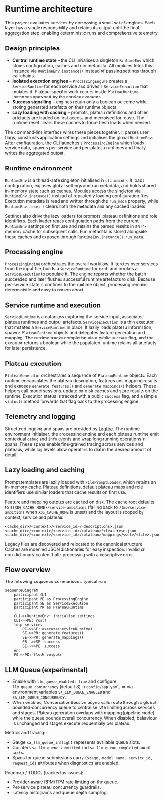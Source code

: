 # Runtime architecture

This project evaluates services by composing a small set of engines.
Each layer has a single responsibility and retains its output until the
final aggregation step, enabling deterministic runs and comprehensive
telemetry.

## Design principles

- **Central runtime state** – the CLI initialises a singleton
  `RuntimeEnv` which stores configuration, caches and run metadata. All
  modules fetch this instance via `RuntimeEnv.instance()` instead of
  passing settings through call chains.
- **Isolated execution engines** – `ProcessingEngine` creates a
  `ServiceRuntime` for each service and drives a `ServiceExecution` that
  mutates it. Plateau-specific work occurs inside `PlateauRuntime`
  instances spawned by the service executor.
- **Success signalling** – engines return only a boolean outcome while
  storing generated artefacts on their runtime objects.
- **Lazy loading with caching** – prompts, plateau definitions and other
  artefacts are loaded on first access and memoised for reuse. The
  runtime reset clears these caches to force fresh loads when needed.

The command‑line interface wires these pieces together. It parses user
flags, constructs application settings and initialises the global
`RuntimeEnv`. After configuration, the CLI launches a
`ProcessingEngine` which loads service data, spawns per‑service and
per‑plateau runtimes and finally writes the aggregated output.

## Runtime environment

`RuntimeEnv` is a thread-safe singleton initialised in `cli.main()`.
It loads configuration, exposes global settings and run metadata, and
holds shared in-memory state such as caches. Modules access the
singleton via `RuntimeEnv.instance()` instead of repeatedly loading
configuration files. Execution metadata is read and written through the
`run_meta` property, while `RuntimeEnv.reset()` clears both the metadata
and any cached loaders.

Settings also drive the lazy loaders for prompts, plateau definitions
and role identifiers. Each loader reads configuration paths from the
current `RuntimeEnv` settings on first use and retains the parsed
results in an in-memory cache for subsequent calls. Run metadata is
stored alongside these caches and exposed through
`RuntimeEnv.instance().run_meta`.

## Processing engine

`ProcessingEngine` orchestrates the overall workflow. It iterates over
services from the input file, builds a `ServiceRuntime` for each and
invokes a `ServiceExecution` to populate it. The engine reports whether
the batch succeeded and later flushes successful runtime artefacts to
disk. Because per‑service state is confined to the runtime object,
processing remains deterministic and easy to reason about.

## Service runtime and execution

`ServiceRuntime` is a dataclass capturing the service input, associated
plateau runtimes and output artefacts. `ServiceExecution` is a thin
executor that mutates a `ServiceRuntime` in place. It lazily loads
plateau information, spawns `PlateauRuntime` objects and delegates
feature generation and mapping. The runtime tracks completion via a
public `success` flag, and the executor returns a boolean while the
populated runtime retains all artefacts for later persistence.

## Plateau execution

`PlateauGenerator` orchestrates a sequence of `PlateauRuntime` objects.
Each runtime encapsulates the plateau description, features and mapping
results and exposes `generate_features()` and `generate_mappings()`
helpers. These helpers call model sessions, update on‑disk caches and
store results on the runtime. Execution status is tracked with a public
`success` flag, and a simple `status()` method forwards that flag back to
the processing engine.

## Telemetry and logging

Structured logging and spans are provided by
[Logfire](https://logfire.pydantic.dev/). The runtime environment
initialiser, the processing engine and each plateau runtime emit
contextual `debug` and `info` events and wrap long‑running operations in
spans. These spans enable fine‑grained tracing across services and
plateaus, while log levels allow operators to dial in the desired amount
of detail.

## Lazy loading and caching

Prompt templates are lazily loaded with `FilePromptLoader`, which
retains an in-memory cache. Plateau definitions, default plateau maps
and role identifiers use similar loaders that cache results on first
use.

Feature and mapping outputs are cached on disk. The cache root defaults to
`${XDG_CACHE_HOME}/service-ambitions` (falling back to `/tmp/service-ambitions` when
`XDG_CACHE_HOME` is unset) and the layout is scoped by
context, service and plateau:

```
<cache_dir>/<context>/<service_id>/<descriptions>.json
<cache_dir>/<context>/<service_id>/<plateau>/<features>.json
<cache_dir>/<context>/<service_id>/<plateau>/mappings/<set>/<file>.json
```

Legacy files are discovered and relocated to the canonical structure.
Caches are indented JSON dictionaries for easy inspection. Invalid or
non‑dictionary content halts processing with a descriptive error.

## Flow overview

The following sequence summarises a typical run:

```mermaid
sequenceDiagram
    participant CLI
    participant PE as ProcessingEngine
    participant SE as ServiceExecution
    participant PR as PlateauRuntime

    CLI->>RuntimeEnv: initialise settings
    CLI->>PE: run()
    loop services
        PE->>SE: execute(serviceRuntime)
        SE->>PR: generate_features()
        SE->>PR: generate_mappings()
        PR-->>SE: success
        SE-->>PE: success
    end
    PE->>PE: flush outputs
```

## LLM Queue (experimental)

- Enable with `llm_queue_enabled: true` and configure
  `llm_queue_concurrency` (default 3) in `config/app.yaml`, or via environment
  variables `SA_LLM_QUEUE_ENABLED` and `SA_LLM_QUEUE_CONCURRENCY`.
- When enabled, ConversationSession async calls route through a global
  bounded‑concurrency queue to centralise rate limiting across services and
  stages. Plateau generation overlaps with mapping (pipeline mode) while the
  queue bounds overall concurrency. When disabled, behaviour is unchanged and
  stages execute sequentially per plateau.

Metrics and tracing:
- Gauge `sa_llm_queue_inflight` represents available queue slots.
- Counters `sa_llm_queue_submitted` and `sa_llm_queue_completed` count tasks.
- Spans for queue submissions carry `{stage, model_name, service_id, request_id}`
  attributes when diagnostics are enabled.

Roadmap / TODOs (tracked as issues):
- Provider‑aware RPM/TPM rate limiting on the queue.
- Per‑service plateau concurrency guardrails.
- Latency histograms and queue depth sampling.
